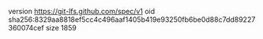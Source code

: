 version https://git-lfs.github.com/spec/v1
oid sha256:8329aa8818ef5cc4c496aaf1405b419e93250fb6be0d88c7dd89227360074cef
size 1859
